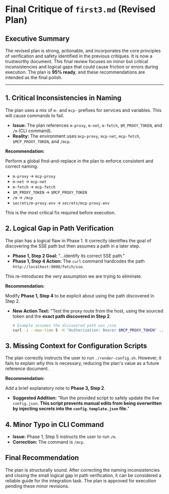 # Final Critique of `first3.md` (Revised Plan)

## Executive Summary

The revised plan is strong, actionable, and incorporates the core principles of verification and safety identified in the previous critiques. It is now a trustworthy document. This final review focuses on minor but critical inconsistencies and logical gaps that could cause friction or errors during execution. The plan is **95% ready**, and these recommendations are intended as the final polish.

---

## 1. Critical Inconsistencies in Naming

The plan uses a mix of `m-` and `mcp-` prefixes for services and variables. This will cause commands to fail.

- **Issue:** The plan references `m-proxy`, `m-net`, `m-fetch`, `$M_PROXY_TOKEN`, and `/m` (CLI command).
- **Reality:** The environment uses `mcp-proxy`, `mcp-net`, `mcp-fetch`, `$MCP_PROXY_TOKEN`, and `/mcp`.

**Recommendation:**

Perform a global find-and-replace in the plan to enforce consistent and correct naming.
- `m-proxy` -> `mcp-proxy`
- `m-net` -> `mcp-net`
- `m-fetch` -> `mcp-fetch`
- `$M_PROXY_TOKEN` -> `$MCP_PROXY_TOKEN`
- `/m` -> `/mcp`
- `secrets/m-proxy.env` -> `secrets/mcp-proxy.env`

This is the most critical fix required before execution.

## 2. Logical Gap in Path Verification

The plan has a logical flaw in Phase 1. It correctly identifies the goal of discovering the SSE path but then assumes a path in a later step.

- **Phase 1, Step 2 Goal:** "...identify its correct SSE path."
- **Phase 1, Step 4 Action:** The `curl` command hardcodes the path `http://localhost:9090/fetch/sse`.

This re-introduces the very assumption we are trying to eliminate.

**Recommendation:**

Modify **Phase 1, Step 4** to be explicit about using the path discovered in Step 2.

- **New Action Text:** "Test the proxy route from the host, using the sourced token and the **exact path discovered in Step 2**.
  ```bash
  # Example assumes the discovered path was /sse
  curl -i --max-time 5 -H "Authorization: Bearer $MCP_PROXY_TOKEN" ... http://localhost:9090/fetch/sse
  ```

## 3. Missing Context for Configuration Scripts

The plan correctly instructs the user to run `./render-config.sh`. However, it fails to explain *why* this is necessary, reducing the plan's value as a future reference document.

**Recommendation:**

Add a brief explanatory note to **Phase 3, Step 2**.

- **Suggested Addition:** "Run the provided script to safely update the live `config.json`. **This script prevents manual edits from being overwritten by injecting secrets into the `config.template.json` file.**"

## 4. Minor Typo in CLI Command

- **Issue:** Phase 1, Step 5 instructs the user to run `/m`.
- **Correction:** The command is `/mcp`.

## Final Recommendation

The plan is structurally sound. After correcting the naming inconsistencies and closing the small logical gap in path verification, it can be considered a reliable guide for the integration task. The plan is approved for execution pending these minor revisions.